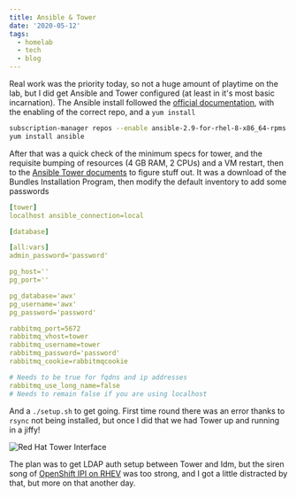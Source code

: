 ```yaml
---
title: Ansible & Tower
date: '2020-05-12'
tags:
  - homelab
  - tech
  - blog
---
```

Real work was the priority today, so not a huge amount of playtime on the lab, but I did get Ansible and Tower configured (at least in it's most basic incarnation). The Ansible install followed the [official documentation](https://docs.ansible.com/ansible/latest/installation_guide/intro_installation.html#installing-ansible-on-rhel-centos-or-fedora), with the enabling of the correct repo, and a `yum install`

```bash
subscription-manager repos --enable ansible-2.9-for-rhel-8-x86_64-rpms
yum install ansible
```

After that was a quick check of the minimum specs for tower, and the requisite bumping of resources (4 GB RAM, 2 CPUs) and a VM restart, then to the [Ansible Tower documents](https://docs.ansible.com/ansible-tower/latest/html/quickinstall/download_tower.html) to figure stuff out. It was a download of the Bundles Installation Program, then modify the default inventory to add some passwords

```yaml
[tower]
localhost ansible_connection=local

[database]

[all:vars]
admin_password='password'

pg_host=''
pg_port=''

pg_database='awx'
pg_username='awx'
pg_password='password'

rabbitmq_port=5672
rabbitmq_vhost=tower
rabbitmq_username=tower
rabbitmq_password='password'
rabbitmq_cookie=rabbitmqcookie

# Needs to be true for fqdns and ip addresses
rabbitmq_use_long_name=false
# Needs to remain false if you are using localhost
```

And a `./setup.sh` to get going. First time round there was an error thanks to `rsync` not being installed, but once I did that we had Tower up and running in a jiffy!

![Red Hat Tower Interface](/images/tower-dashboard.png "Ansible Tower Dashboard - a bit empty for now, but will soon get filled with playbooks.")

The plan was to get LDAP auth setup between Tower and Idm, but the siren song of [OpenShift IPI on RHEV](https://docs.openshift.com/container-platform/4.4/installing/installing_rhv/installing-rhv-default.html) was too strong, and I got a little distracted by that, but more on that another day.